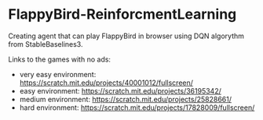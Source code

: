 # FlappyBird-ReinforcmentLearning
Creating agent that can play FlappyBird in browser using DQN algorythm from StableBaselines3.

Links to the games with no ads:
- very easy environment: https://scratch.mit.edu/projects/40001012/fullscreen/
- easy environment: https://scratch.mit.edu/projects/36195342/
- medium environment: https://scratch.mit.edu/projects/25828661/
- hard environment: https://scratch.mit.edu/projects/17828009/fullscreen/
